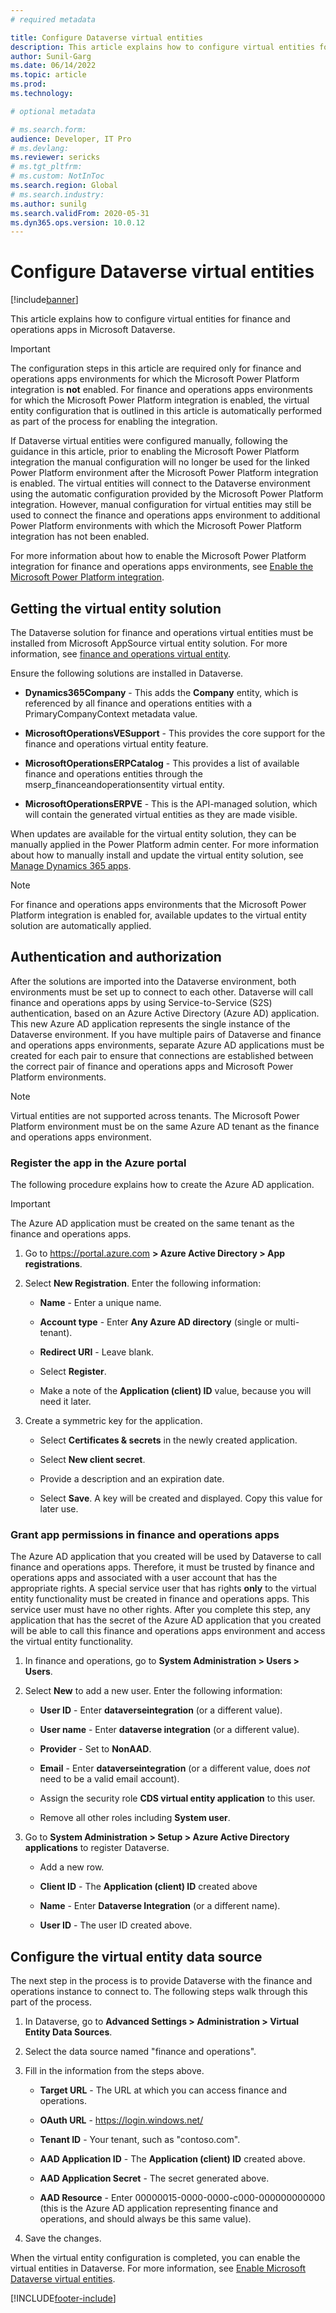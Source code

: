 ```yaml
---
# required metadata

title: Configure Dataverse virtual entities
description: This article explains how to configure virtual entities for finance and operations apps in Microsoft Dataverse.
author: Sunil-Garg
ms.date: 06/14/2022
ms.topic: article
ms.prod:
ms.technology: 

# optional metadata

# ms.search.form:
audience: Developer, IT Pro
# ms.devlang: 
ms.reviewer: sericks
# ms.tgt_pltfrm: 
# ms.custom: NotInToc
ms.search.region: Global
# ms.search.industry:
ms.author: sunilg
ms.search.validFrom: 2020-05-31
ms.dyn365.ops.version: 10.0.12
---
```


# Configure Dataverse virtual entities

[!include[banner](../includes/banner.md)]



This article explains how to configure virtual entities for finance and operations apps in Microsoft Dataverse.

> [!IMPORTANT]
> The configuration steps in this article are required only for finance and operations apps environments for which the Microsoft Power Platform integration is **not** enabled. For finance and operations apps environments for which the Microsoft Power Platform integration is enabled, the virtual entity configuration that is outlined in this article is automatically performed as part of the process for enabling the integration. 
> 
> If Dataverse virtual entities were configured manually, following the guidance in this article, prior to enabling the Microsoft Power Platform integration the manual configuration will no longer be used for the linked Power Platform environment after the Microsoft Power Platform integration is enabled. The virtual entities will connect to the Dataverse environment using the automatic configuration provided by the Microsoft Power Platform integration. However, manual configuration for virtual entities may still be used to connect the finance and operations apps environment to additional Power Platform environments with which the Microsoft Power Platform integration has not been enabled.
> 
> For more information about how to enable the Microsoft Power Platform integration for finance and operations apps environments, see [Enable the Microsoft Power Platform integration](enable-power-platform-integration.md).

## <a name="get-virtual-entity-solution"></a>Getting the virtual entity solution

The Dataverse solution for finance and operations virtual entities must be installed from Microsoft AppSource virtual entity solution. For more information, see [finance and operations virtual entity](https://appsource.microsoft.com/product/dynamics-crm/mscrm.finance_and_operations_virtual_entity).

Ensure the following solutions are installed in Dataverse.

- **Dynamics365Company** - This adds the **Company** entity, which is referenced by all finance and operations entities with a PrimaryCompanyContext metadata value.

- **MicrosoftOperationsVESupport** - This provides the core support for the finance and operations virtual entity feature.

- **MicrosoftOperationsERPCatalog** - This provides a list of available finance and operations entities through the mserp_financeandoperationsentity virtual entity.

- **MicrosoftOperationsERPVE** - This is the API-managed solution, which will contain the generated virtual entities as they are made visible.

When updates are available for the virtual entity solution, they can be manually applied in the Power Platform admin center. For more information about how to manually install and update the virtual entity solution, see [Manage Dynamics 365 apps](/power-platform/admin/manage-apps). 

> [!NOTE]
> For finance and operations apps environments that the Microsoft Power Platform integration is enabled for, available updates to the virtual entity solution are automatically applied.

## Authentication and authorization

After the solutions are imported into the Dataverse environment, both environments must be set up to connect to each other. Dataverse will call finance and operations apps by using Service-to-Service (S2S) authentication, based on an Azure Active Directory (Azure AD) application. This new Azure AD application represents the single instance of the Dataverse environment. If you have multiple pairs of Dataverse and finance and operations apps environments, separate Azure AD applications must be created for each pair to ensure that connections are established between the correct pair of finance and operations apps and Microsoft Power Platform environments. 

> [!NOTE]
> Virtual entities are not supported across tenants. The Microsoft Power Platform environment must be on the same Azure AD tenant as the finance and operations apps environment.

### Register the app in the Azure portal

The following procedure explains how to create the Azure AD application.

> [!IMPORTANT]
> The Azure AD application must be created on the same tenant as the finance and operations apps.

1.  Go to <https://portal.azure.com> **\> Azure Active Directory \> App registrations**.

2.  Select **New Registration**. Enter the following information:

    - **Name** - Enter a unique name.

    - **Account type** - Enter **Any Azure AD directory** (single or multi-tenant).

    - **Redirect URI** - Leave blank.

    - Select **Register**.

    - Make a note of the **Application (client) ID** value, because you will need it later.

3.  Create a symmetric key for the application.

    - Select **Certificates & secrets** in the newly created application.

    - Select **New client secret**.

    - Provide a description and an expiration date.

    - Select **Save**. A key will be created and displayed. Copy this value for later use.

### Grant app permissions in finance and operations apps

The Azure AD application that you created will be used by Dataverse to call finance and operations apps. Therefore, it must be trusted by finance and operations apps and associated with a user account that has the appropriate rights. A special service user that has rights **only** to the virtual entity functionality must be created in finance and operations apps. This service user must have no other rights. After you complete this step, any application that has the secret of the Azure AD application that you created will be able to call this finance and operations apps environment and access the virtual entity functionality.

1.  In finance and operations, go to **System Administration \> Users \> Users**.

2.  Select **New** to add a new user. Enter the following information:

    - **User ID** - Enter **dataverseintegration** (or a different value).

    - **User name** - Enter **dataverse integration** (or a different value).

    - **Provider** - Set to **NonAAD**.

    - **Email** - Enter **dataverseintegration** (or a different value, does *not* need to be a valid email account).

    - Assign the security role **CDS virtual entity application** to this user.

    - Remove all other roles including **System user**.

3.  Go to **System Administration \> Setup \> Azure Active Directory applications** to register Dataverse. 

    - Add a new row.

    - **Client ID** - The **Application (client) ID** created above

    - **Name** - Enter **Dataverse Integration** (or a different name).

    - **User ID** - The user ID created above.

## Configure the virtual entity data source

The next step in the process is to provide Dataverse with the finance and operations instance to connect to. The following steps walk through this part of the process.

1.  In Dataverse, go to **Advanced Settings \> Administration \> Virtual Entity Data Sources**.

2.  Select the data source named "finance and operations".

3.  Fill in the information from the steps above.

    - **Target URL** - The URL at which you can access finance and operations.

    - **OAuth URL** - https://login.windows.net/

    - **Tenant ID** - Your tenant, such as "contoso.com".

    - **AAD Application ID** - The **Application (client) ID** created above.

    - **AAD Application Secret** - The secret generated above.

    - **AAD Resource** - Enter 00000015-0000-0000-c000-000000000000 (this is the Azure AD application representing finance and operations, and should always be this same value).

4.  Save the changes.

When the virtual entity configuration is completed, you can enable the virtual entities in Dataverse. For more information, see [Enable Microsoft Dataverse virtual entities](enable-virtual-entities.md).


[!INCLUDE[footer-include](../../../includes/footer-banner.md)]

